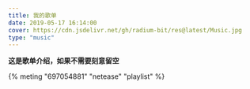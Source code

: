```yaml
---
title: 我的歌单
date: 2019-05-17 16:14:00
cover: https://cdn.jsdelivr.net/gh/radium-bit/res@latest/Music.jpg
type: "music"
---
```


**这是歌单介绍，如果不需要刻意留空**

{% meting "697054881" "netease" "playlist" %}